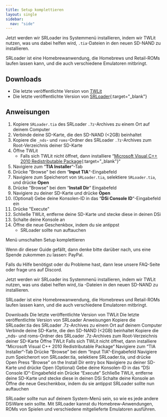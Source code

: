 ```yaml
---
title: Setup komplettieren
layout: single
sidebar:
  nav: "side"
---
```


Jetzt werden wir SRLoader ins Systemmenü installieren, indem wir TWLit nutzen, was uns dabei helfen wird, `.tia`-Dateien in den neuen SD-NAND zu installieren.

SRLoader ist eine Homebrewanwendung, die Homebrews und Retail-ROMs laufen lassen kann, und die auch verschiedene Emulatoren mitbringt.

## Downloads

- Die letzte veröffentlichte Version von [TWLit](/assets/files/TWLit.exe)
- Die letzte veröffentlichte Version von [SRLoader](https://github.com/Robz8/SRLoader/releases){:target="_blank"}

## Anweisungen

1. Kopiere `SRLoader.tia` des SRLoader `.7z`-Archives zu einem Ort auf deinem Computer
2. Verbinde deine SD-Karte, die den SD-NAND (<2GB) beinhaltet
3. Kopiere die  `_nds`- und `roms`-Ordner des SRLoader `.7z`-Archives zum Root-Verzeichnis deiner SD-Karte
4. Öffne TWLit
    - Falls sich TWLit nicht öffnet, dann installiere “[Microsoft Visual C++ 2010 Redistributable Package](https://www.microsoft.com/de-DE/download/details.aspx?id=5555){:target="_blank"}“
5. Navigiere zum “**TIA Installer**“-Tab
6. Drücke "Browse" bei dem “**Input TIA**“-Eingabefeld
7. Navigiere zum Speicherort von `SRLoader.tia`, selektiere `SRLoader.tia`, und drücke **Open**
8. Drücke "Browse" bei dem “**Install Dir**“ Eingabefeld
9. Navigiere zu deiner SD-Karte und drücke **Open**
10. (Optional) Gebe deine Konsolen-ID in das “**DSi Console ID**“-Eingabefeld ein
11. Drücke  "Execute"
12. Schließe TWLit, entferne deine SD-Karte und stecke diese in deinen DSi
13. Schalte deine Konsole an
14. Öffne die neue Geschenkbox, indem du sie antippst
    - SRLoader sollte nun auftauchen

Menü umschalten
Setup komplettieren

Wenn dir dieser Guide gefällt, dann denke bitte darüber nach, uns eine Spende zukommen zu lassen: PayPal.

Falls du Hilfe benötigst oder du Probleme hast, dann lese unsere FAQ-Seite oder frage uns auf Discord.

Jetzt werden wir SRLoader ins Systemmenü installieren, indem wir TWLit nutzen, was uns dabei helfen wird,.tia -Dateien in den neuen SD-NAND zu installieren.

SRLoader ist eine Homebrewanwendung, die Homebrews und Retail-ROMs laufen lassen kann, und die auch verschiedene Emulatoren mitbringt.

Downloads
Die letzte veröffentlichte Version von TWLit
Die letzte veröffentlichte Version von SRLoader
Anweisungen
Kopiere die SRLoader.tia des SRLoader .7z-Archives zu einem Ort auf deinem Computer
Verbinde deine SD-Karte, die den SD-NAND (<2GB) beinhaltet
Kopiere die _nds- und roms-Ordner des SRLoader .7z-Archives zum Root-Verzeichnis deiner SD-Karte
Öffne TWLit
Falls sich TWLit nicht öffnet, dann installiere “Microsoft Visual C++ 2010 Redistributable Package“
Navigiere zum “TIA Installer“-Tab
Drücke “Browse” bei dem “Input TIA“-Eingabefeld
Navigiere zum Speicherort von SRLoader.tia, selektiere SRLoader.tia, und drücke Open
Press “Browse” on the Install Dir entry box
Navigiere zu deiner SD-Karte und drücke Open
(Optional) Gebe deine Konsolen-ID in das “DSi Console ID“-Eingabefeld ein
Drücke “Execute”
Schließe TWLit, entferne deine SD-Karte und stecke diese in deinen DSi
Schalte deine Konsole an
Öffne die neue Geschenkbox, indem du sie antippst
SRLoader sollte nun auftauchen

SRLoader sollte nun auf deinem System-Menü sein, so wie es jede andere DSiWare sein sollte. Mit SRLoader kannst du Homebrew-Anwendungen, ROMs von Spielen und verschiedene mitgelieferte Emulatoren ausführen.

